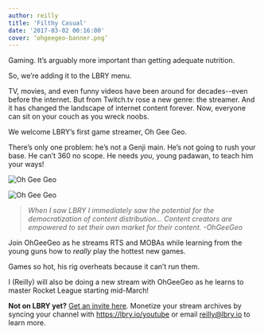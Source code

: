 ```yaml
---
author: reilly
title: 'Filthy Casual'
date: '2017-03-02 00:16:00'
cover: ‘ohgeegeo-banner.png’
---
```

Gaming. It’s arguably more important than getting adequate nutrition.

So, we’re adding it to the LBRY menu.

TV, movies, and even funny videos have been around for decades--even before the internet. But from Twitch.tv rose a new genre: the streamer. And it has changed the landscape of internet content forever. Now, everyone can sit on your couch as you wreck noobs.

We welcome LBRY’s first game streamer, Oh Gee Geo.

There’s only one problem: he’s not a Genji main. He’s not going to rush your base. He can’t 360 no scope. He needs *you*, young padawan, to teach him your ways!

![Oh Gee Geo](/img/news/ohgeegeo-inline1.png)

![Oh Gee Geo](/img/news/ohgeegeo-inline2.png)

> *When I saw LBRY I immediately saw the potential for the democratization of content distribution… Content creators are empowered to set their own market for their content.*
> *-OhGeeGeo*

Join OhGeeGeo as he streams RTS and MOBAs while learning from the young guns how to *really* play the hottest new games.

Games so hot, his rig overheats because it can’t run them.

I (Reilly) will also be doing a new stream with OhGeeGeo as he learns to master Rocket League starting mid-March!

**Not on LBRY yet?** [Get an invite here](https://lbry.io/get). Monetize your stream archives by syncing your channel with https://lbry.io/youtube or email reilly@lbry.io to learn more.
